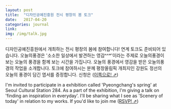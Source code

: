 ```yaml
---
layout: post
title:  "디자인공예진흥원 전시 평창의 봄 토크"
date:   2017-04-20
categories: journal
link: 
img: /img/talk.jpg
---
```

디자인공예진흥원에서 개최하는 전시 평창의 봄에 참여합니다! 연계 토크도 준비되어 있습니다. 오늘의풍경은 '소소한 일상에서 발견하는 영감^^*'이라는 주제로 오늘의풍경이 보는 오늘의 풍경을 함께 보는 시간을 가집니다. 오늘의 풍경에서 영감을 받은 오늘의풍경의 작업을 소개합니다. 토크에 참여하시는 분께 평창올림픽 개최지인 강원도 정선의 오늘의 풍경이 담긴 엽서를 증정합니다. 신청은 ([이쪽으로! &neArr;](https://www.kcdf.kr/kcdf/im/notice/notice_1/bbs/bbsView.do?bbs_seq_n=2284&bbs_cd_n=1&currentPage=0&search_key_n=&search_val_v=&cate_n=&dept_v=))

I'm invited to participate in a exhibition called 'Pyeongchang's spring' at Seoul Cultural Station 284. As a part of the exhibition, I'm giving a talk on 'finding an inspiration in everyday'. I'll be sharing what I see as 'Scenery of today' in relation to my works. If you'd like to join me ([RSVP! &neArr;](https://www.kcdf.kr/kcdf/im/notice/notice_1/bbs/bbsView.do?bbs_seq_n=2284&bbs_cd_n=1&currentPage=0&search_key_n=&search_val_v=&cate_n=&dept_v=))